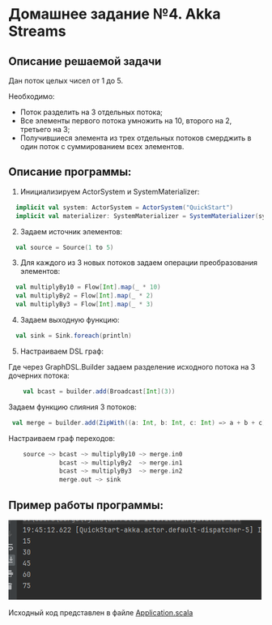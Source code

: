 # Домашнее задание №4. Akka Streams

## Описание решаемой задачи

Дан поток целых чисел от 1 до 5.

Необходимо:
- Поток разделить на 3 отдельных потока;
- Все элементы первого потока умножить на 10, второго на 2, третьего на 3;
- Получившиеся элемента из трех отдельных потоков смерджить в один поток с суммированием всех элементов.

## Описание программы:

1. Инициализируем ActorSystem и SystemMaterializer:

```scala
  implicit val system: ActorSystem = ActorSystem("QuickStart")
  implicit val materializer: SystemMaterializer = SystemMaterializer(system)
```

2. Задаем источник элементов:

```scala
  val source = Source(1 to 5)
```

3. Для каждого из 3 новых потоков задаем операции преобразования элементов:

```scala
  val multiplyBy10 = Flow[Int].map(_ * 10)
  val multiplyBy2 = Flow[Int].map(_ * 2)
  val multiplyBy3 = Flow[Int].map(_ * 3)
```

4. Задаем выходную функцию:

```scala
  val sink = Sink.foreach(println)
```

5. Настраиваем DSL граф:

Где через GraphDSL.Builder задаем разделение исходного потока на 3 дочерних потока:

```scala
    val bcast = builder.add(Broadcast[Int](3))
```

Задаем функцию слияния 3 потоков:

```scala
 val merge = builder.add(ZipWith((a: Int, b: Int, c: Int) => a + b + c))
```

Настраиваем граф переходов:

```scala
    source ~> bcast ~> multiplyBy10 ~> merge.in0
              bcast ~> multiplyBy2  ~> merge.in1
              bcast ~> multiplyBy3  ~> merge.in2
              merge.out ~> sink
```

## Пример работы программы:

![result.png](images%2Fresult.png)

Исходный код представлен в файле [Application.scala](src%2Fmain%2Fscala%2Fcom%2Fmagnusario%2FApplication.scala)